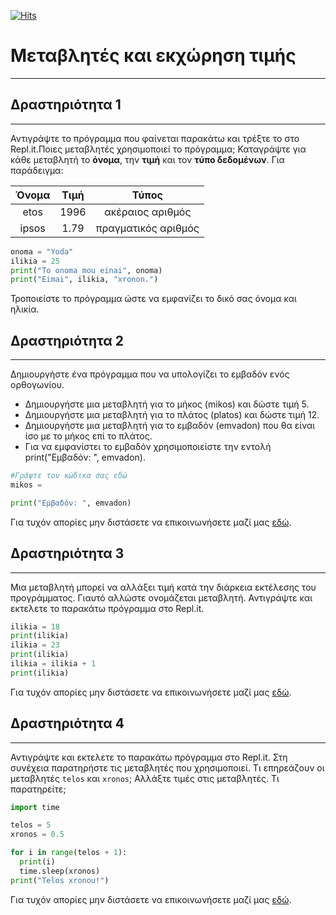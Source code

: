 [![Hits](https://hits.seeyoufarm.com/api/count/incr/badge.svg?url=https%3A%2F%2Fgithub.com%2FEffie375%2FTPTE_PLR&count_bg=%2379C83D&title_bg=%23555555&icon=&icon_color=%23E7E7E7&title=hits&edge_flat=false)](https://hits.seeyoufarm.com)

# Μεταβλητές και εκχώρηση τιμής

---

## Δραστηριότητα 1

---

Αντιγράψτε το πρόγραμμα που φαίνεται παρακάτω και τρέξτε το στο Repl.it.Ποιες μεταβλητές χρησιμοποιεί το πρόγραμμα; Καταγράψτε για κάθε μεταβλητή το **όνομα**, την **τιμή** και τον **τύπο δεδομένων**. Για παράδειγμα:

|Όνομα|Τιμή|Τύπος|
|:-:|:-:|:-:|
|etos|1996|ακέραιος αριθμός|
|ipsos|1.79|πραγματικός αριθμός|

```python
onoma = "Yoda"
ilikia = 25
print("To onoma mou einai", onoma)
print("Eimai", ilikia, "xronon.")
```

Τροποιείστε το πρόγραμμα ώστε να εμφανίζει το δικό σας όνομα και ηλικία.

## Δραστηριότητα 2

---

Δημιουργήστε ένα πρόγραμμα που να υπολογίζει το εμβαδόν ενός ορθογωνίου.

- Δημιουργήστε μια μεταβλητή για το μήκος (mikos) και δώστε τιμή 5.
- Δημιουργήστε μια μεταβλητή για το πλάτος (platos) και δώστε τιμή 12.
- Δημιουργήστε μια μεταβλητή για το εμβαδόν (emvadon) που θα είναι ίσο με το μήκος επί το πλάτος.
- Για να εμφανίστει το εμβαδόν χρησιμοποιείστε την εντολή print("Εμβαδόν: ", emvadon).

```python
#Γράψτε τον κώδικα σας εδώ
mikos = 

print("Εμβαδόν: ", emvadon)
```

Για τυχόν απορίες μην διστάσετε να επικοινωνήσετε μαζί μας [εδώ](pythonlab1@outlook.com).

## Δραστηριότητα 3

---

Μια μεταβλητή μπορεί να αλλάξει τιμή κατά την διάρκεια εκτέλεσης του προγράμματος. Γιαυτό αλλώστε ονομάζεται μεταβλητή. Αντιγράψτε και εκτελετε το παρακάτω πρόγραμμα στο Repl.it.

```python
ilikia = 18
print(ilikia)
ilikia = 23
print(ilikia)
ilikia = ilikia + 1
print(ilikia)
```

Για τυχόν απορίες μην διστάσετε να επικοινωνήσετε μαζί μας [εδώ](pythonlab1@outlook.com).

## Δραστηριότητα 4

---

Αντιγράψτε και εκτελετε το παρακάτω πρόγραμμα στο Repl.it. Στη συνέχεια παρατηρήστε τις μεταβλητές που χρησιμοποιεί. Τι επηρεάζουν οι μεταβλητές `telos` και `xronos`; Αλλάξτε τιμές στις μεταβλητές. Τι παρατηρείτε;

```python
import time

telos = 5
xronos = 0.5

for i in range(telos + 1):
  print(i)
  time.sleep(xronos)
print("Telos xronou!")
```

Για τυχόν απορίες μην διστάσετε να επικοινωνήσετε μαζί μας [εδώ](pythonlab1@outlook.com).
